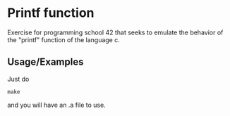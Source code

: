 # Printf function
 
Exercise for programming school 42 that seeks to emulate the behavior of the "printf" function of the language c.
## Usage/Examples

Just do 

```
make
```
and you will have an .a file to use.
